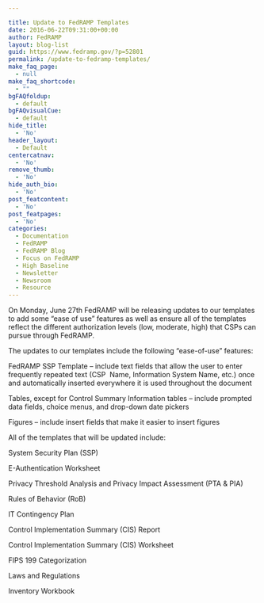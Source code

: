 ```yaml
---

title: Update to FedRAMP Templates
date: 2016-06-22T09:31:00+00:00
author: FedRAMP
layout: blog-list
guid: https://www.fedramp.gov/?p=52801
permalink: /update-to-fedramp-templates/
make_faq_page:
  - null
make_faq_shortcode:
  - ""
bgFAQfoldup:
  - default
bgFAQvisualCue:
  - default
hide_title:
  - 'No'
header_layout:
  - Default
centercatnav:
  - 'No'
remove_thumb:
  - 'No'
hide_auth_bio:
  - 'No'
post_featcontent:
  - 'No'
post_featpages:
  - 'No'
categories:
  - Documentation
  - FedRAMP
  - FedRAMP Blog
  - Focus on FedRAMP
  - High Baseline
  - Newsletter
  - Newsroom
  - Resource
---
```

On Monday, June 27th FedRAMP will be releasing updates to our templates to add some “ease of use” features as well as ensure all of the templates reflect the different authorization levels (low, moderate, high) that CSPs can pursue through FedRAMP.

The updates to our templates include the following “ease-of-use” features:


  FedRAMP SSP Template – include text fields that allow the user to enter frequently repeated text (CSP  Name, Information System Name, etc.) once and automatically inserted everywhere it is used throughout the document


  Tables, except for Control Summary Information tables – include prompted data fields, choice menus, and drop-down date pickers


  Figures – include insert fields that make it easier to insert figures


All of the templates that will be updated include: 


  System Security Plan (SSP)


  E-Authentication Worksheet


  Privacy Threshold Analysis and Privacy Impact Assessment (PTA & PIA)


  Rules of Behavior (RoB)


  IT Contingency Plan


  Control Implementation Summary (CIS) Report


  Control Implementation Summary (CIS) Worksheet


  FIPS 199 Categorization


  Laws and Regulations


  Inventory Workbook

